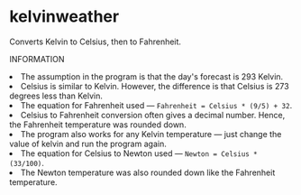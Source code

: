 # kelvinweather
 Converts Kelvin to Celsius, then to Fahrenheit.

INFORMATION
<li>The assumption in the program is that the day's forecast is 293 Kelvin.</li>
<li>Celsius is similar to Kelvin. However, the difference is that Celsius is 273 degrees less than Kelvin.</li>
<li>The equation for Fahrenheit used — <code>Fahrenheit = Celsius * (9/5) + 32</code>.</li>
<li>Celsius to Fahrenheit conversion often gives a decimal number. Hence, the Fahrenheit temperature was rounded down.</li>
<li>The program also works for any Kelvin temperature — just change the value of kelvin and run the program again.</li>
<li>The equation for Celsius to Newton used — <code>Newton = Celsius * (33/100)</code>.</li>
<li>The Newton temperature was also rounded down like the Fahrenheit temperature.</li>


